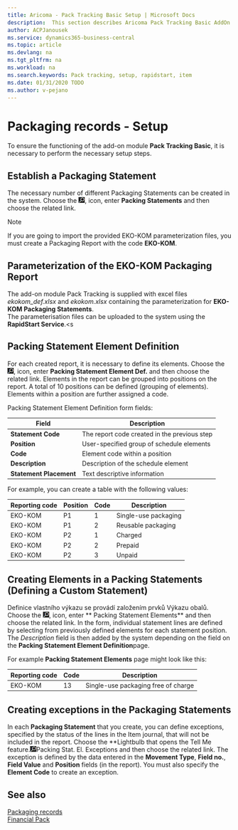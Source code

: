 ```yaml
---
title: Aricoma - Pack Tracking Basic Setup | Microsoft Docs
description:  This section describes Aricoma Pack Tracking Basic AddOn Setup
author: ACPJanousek
ms.service: dynamics365-business-central
ms.topic: article
ms.devlang: na
ms.tgt_pltfrm: na
ms.workload: na
ms.search.keywords: Pack tracking, setup, rapidstart, item
ms.date: 01/31/2020 TODO
ms.author: v-pejano
---
```


# Packaging records - Setup
To ensure the functioning of the add-on module **Pack Tracking Basic**, it is necessary to perform the necessary setup steps.

## Establish a Packaging Statement
The necessary number of different Packaging Statements can be created in the system. Choose the ![Lightbulb that opens the Tell Me feature.](media/ui-search/search_small.png "Tell me what you want to do"), icon, enter **Packing Statements** and then choose the related link.

> [!NOTE]  
> If you are going to import the provided EKO-KOM parameterization files, you must create a Packaging Report with the code **EKO-KOM**.

## Parameterization of the EKO-KOM Packaging Report
The add-on module Pack Tracking is supplied with excel files *ekokom_def.xlsx* and *ekokom.xlsx* containing the parameterization for **EKO-KOM Packaging Statements**.  
The parameterisation files can be uploaded to the system using the **RapidStart Service**.<s

## Packing Statement Element Definition
For each created report, it is necessary to define its elements. Choose the ![Lightbulb that opens the Tell Me feature.](media/ui-search/search_small.png "Tell me what you want to do"), icon, enter **Packing Statement Element Def.** and then choose the related link.
Elements in the report can be grouped into positions on the report. A total of 10 positions can be defined (grouping of elements). Elements within a position are further assigned a code.

Packing Statement Element Definition form fields:

| Field | Description |
|---------------|---------------|  
| **Statement Code** | The report code created in the previous step |
| **Position** | User-specified group of schedule elements |
| **Code** | Element code within a position |
| **Description** | Description of the schedule element |
| **Statement Placement** | Text descriptive information |


For example, you can create a table with the following values:

| Reporting code | Position | Code | Description |
|----------|----------|----------|----------|
| EKO-KOM | P1 | 1 | Single-use packaging |
| EKO-KOM | P1 | 2 | Reusable packaging |
| EKO-KOM | P2 | 1 | Charged |
| EKO-KOM | P2 | 2 | Prepaid |
| EKO-KOM | P2 | 3 | Unpaid |

## Creating Elements in a Packing Statements (Defining a Custom Statement)

Definice vlastního výkazu se provádí založením prvků Výkazu obalů. Choose the ![Lightbulb that opens the Tell Me feature.](media/ui-search/search_small.png "Tell me what you want to do"), icon, enter ** Packing Statement Elements** and then choose the related link. In the form, individual statement lines are defined by selecting from previously defined elements for each statement position. The *Description* field is then added by the system depending on the field on the **Packing Statement Element Definition**page.

For example **Packing Statement Elements** page might look like this:

| Reporting code | Code | Description |
|---------------|---------------|---------------|
| EKO-KOM | 13 | Single-use packaging free of charge |

## Creating exceptions in the Packaging Statements

In each **Packaging Statement** that you create, you can define exceptions, specified by the status of the lines in the Item journal, that will not be included in the report. Choose the **Lightbulb that opens the Tell Me feature.![Tell me what you want to do](media/ui-search/search_small.png ", icon, enter ")Packing Stat. El. Exceptions</g4> and then choose the related link.  The exception is defined by the data entered in the **Movement Type**, **Field no.**, **Field Value** and **Position** fields (in the report). You must also specify the **Element Code** to create an exception.

## See also
[Packaging records](pack-tracking-basic.md)  
[Financial Pack](finance-pack.md)
